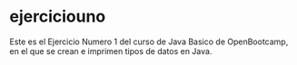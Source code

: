 # ejerciciouno
Este es el Ejercicio Numero 1 del curso de Java Basico de OpenBootcamp, en el que se crean e imprimen tipos de datos en Java. 
